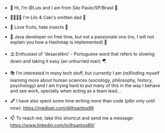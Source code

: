 - 👋 Hi, I’m @Luis and I am from São Paulo/SP/Brasil 🦜
- 👨‍👩‍👧‍👦 I'm Lilo & Caki's smitten dad 🍼
- 🍉 Love fruits, hate insects 🦗
- 🫘 Java developer on free time, but not a passionate one (no, I will not explain you how a Hashmap is implemented) 🎨
- ⛱ Enthusiast of 'desacelêro' - Portuguese word that refers to slowing down and taking it easy (an unhurried man) 🪂

- 📚 I’m interested in many tech stuff, but currently I am (re)finding myself learning more about human sciences (sociology, philosophy, history, psychology) and I am trying hard to put many of this in the way I behave and see work, specially when acting as a team lead...

- 🖋 I have also spent some time writing more than code (ptbr only until now): https://medium.com/@lhsantos89

- 📫 To reach me, take this shortcut and send me a message: https://www.linkedin.com/in/lhsantos89/

<!---
luy0411/luy0411 is a ✨ special ✨ repository because its `README.md` (this file) appears on your GitHub profile.
You can click the Preview link to take a look at your changes.
--->
